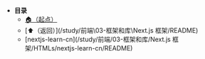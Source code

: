 * **目录**
  * [🏠（起点）](/README)
  * [⬆️（返回）](/study/前端\03-框架和库\Next.js 框架/README)
  * [nextjs-learn-cn](/study/前端/03-框架和库/Next.js 框架/HTMLs/nextjs-learn-cn/README)